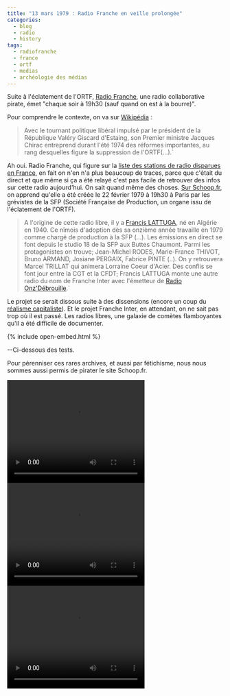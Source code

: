 ```yaml
---
title: "13 mars 1979 : Radio Franche en veille prolongée"
categories:
  - blog
  - radio
  - history
tags:
  - radiofranche
  - france
  - ortf
  - medias
  - archéologie des médias
---
```

Suite à l'éclatement de l'ORTF, [Radio Franche](https://www.cinearchives.org/Films-RADIO-FRANCHE-447-1147-0-1.html), une radio collaborative pirate, émet "chaque soir à 19h30 (sauf quand on est à la bourre)". 

Pour comprendre le contexte, on va sur [Wikipédia](https://fr.wikipedia.org/wiki/Office_de_radiodiffusion-t%C3%A9l%C3%A9vision_fran%C3%A7aise#:~:text=L'office%20est%20cr%C3%A9%C3%A9%20en,la%20fin%20de%20l'ORTF.) : 

>Avec le tournant politique libéral impulsé par le président de la République Valéry Giscard d'Estaing, son Premier ministre Jacques Chirac entreprend durant l'été 1974 des réformes importantes, au rang desquelles figure la suppression de l'ORTF(...).`

Ah oui. Radio Franche, qui figure sur la [liste des stations de radio disparues en France](https://fr.wikipedia.org/wiki/Liste_des_stations_de_radio_disparues_en_France), en fait on n'en n'a plus beaucoup de traces, parce que c'était du direct et que même si ça a été relayé c'est pas facile de retrouver des infos sur cette radio aujourd'hui. On sait quand même des choses. [Sur Schoop.fr](https://www.schoop.fr/ficheradio.php?id_radio=1684), on apprend qu'elle a été créée le 22 février 1979 à 19h30 à Paris par les grévistes de la SFP (Société Française de Production, un organe issu de l'éclatement de l'ORTF).

>A l'origine de cette radio libre, il y a [Francis LATTUGA](https://francis-lattuga.iggybook.com/fr/), né en Algérie en 1940. Ce nîmois d'adoption dès sa onzième année travaille en 1979 comme chargé de production à la SFP (...). Les émissions en direct se font depuis le studio 18 de la SFP aux Buttes Chaumont. Parmi les protagonistes on trouve; Jean-Michel RODES, Marie-France THIVOT, Bruno ARMAND, Josiane PERGAIX, Fabrice PINTE (..). On y retrouvera Marcel TRILLAT qui animera Lorraine Coeur d'Acier. Des conflis se font jour entre la CGT et  la CFDT;  Francis LATTUGA monte une autre radio du nom de Franche Inter avec l'émetteur de [Radio Onz'Débrouille](https://fr.wikipedia.org/wiki/Radio_Onz%27D%C3%A9brouille).`

Le projet se serait dissous suite à des dissensions (encore un coup du [réalisme capitaliste](https://fr.wikipedia.org/wiki/Le_R%C3%A9alisme_capitaliste._N%27y_a-t-il_aucune_alternative_%3F)). Et le projet Franche Inter, en attendant, on ne sait pas trop où il est passé. Les radios libres, une galaxie de comètes flamboyantes qu'il a été difficile de documenter.

{% include open-embed.html %}

--Ci-dessous des tests.  

Pour pérenniser ces rares archives, et aussi par fétichisme, nous nous sommes aussi permis de pirater le site Schoop.fr.

<video width="320" height="240" controls>

  <source type="video/mp4" src="[Générique Radio Franche 1979](https://user-images.githubusercontent.com/23066479/201477551-0f1e9a98-438c-4957-a50f-f740f7a6fe1b.mp4](https://user-images.githubusercontent.com/23066479/201477883-1a892038-cbbf-43cd-8d1c-53f6c779ce1e.mp4)">
  
</video>

<video width="320" height="240" controls>

  <source type="video/mp4" src="[Extrait Radio Franche v1 1979](https://user-images.githubusercontent.com/23066479/201477551-0f1e9a98-438c-4957-a50f-f740f7a6fe1b.mp4](https://user-images.githubusercontent.com/23066479/201477883-1a892038-cbbf-43cd-8d1c-53f6c779ce1e.mp4](https://user-images.githubusercontent.com/23066479/201477970-302736ef-e14b-4eee-9f5b-7ae2367ced4a.mp4)">

</video>

<video width="320" height="240" controls>

  <source type="video/mp4" src="[Extrait Radio Franche v2 1979]([https://user-images.githubusercontent.com/23066479/201477551-0f1e9a98-438c-4957-a50f-f740f7a6fe1b.mp4](https://user-images.githubusercontent.com/23066479/201477883-1a892038-cbbf-43cd-8d1c-53f6c779ce1e.mp4](https://user-images.githubusercontent.com/23066479/201477970-302736ef-e14b-4eee-9f5b-7ae2367ced4a.mp4])">

</video>
